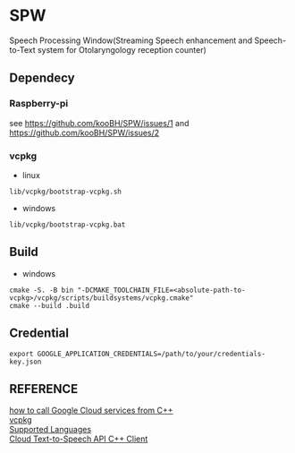 # SPW
Speech Processing Window(Streaming Speech enhancement and Speech-to-Text system for Otolaryngology reception counter)

## Dependecy

### Raspberry-pi

see https://github.com/kooBH/SPW/issues/1  and https://github.com/kooBH/SPW/issues/2  

### vcpkg
+ linux  
```
lib/vcpkg/bootstrap-vcpkg.sh
```

+ windows
```
lib/vcpkg/bootstrap-vcpkg.bat
```

## Build

+ windows
```
cmake -S. -B bin "-DCMAKE_TOOLCHAIN_FILE=<absolute-path-to-vcpkg>/vcpkg/scripts/buildsystems/vcpkg.cmake"
cmake --build .build
```

## Credential

```
export GOOGLE_APPLICATION_CREDENTIALS=/path/to/your/credentials-key.json
```

## REFERENCE
[how to call Google Cloud services from C++](https://github.com/GoogleCloudPlatform/cpp-samples)        
[vcpkg](https://github.com/microsoft/vcpkg)    
[Supported Languages](https://cloud.google.com/speech-to-text/docs/speech-to-text-supported-languages?hl=ko)     
[Cloud Text-to-Speech API C++ Client](https://googleapis.dev/cpp/google-cloud-texttospeech/HEAD/)     
